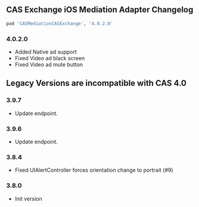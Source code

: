 ## CAS Exchange iOS Mediation Adapter Changelog
```ruby
pod 'CASMediationCASExchange', '4.0.2.0'
```

### 4.0.2.0
- Added Native ad support
- Fixed Video ad black screen
- Fixed Video ad mute button

## Legacy Versions are incompatible with CAS 4.0

### 3.9.7
- Update endpoint.

### 3.9.6
- Update endpoint.

### 3.8.4
- Fixed UIAlertController forces orientation change to portrait (#9)

### 3.8.0
- Init version
